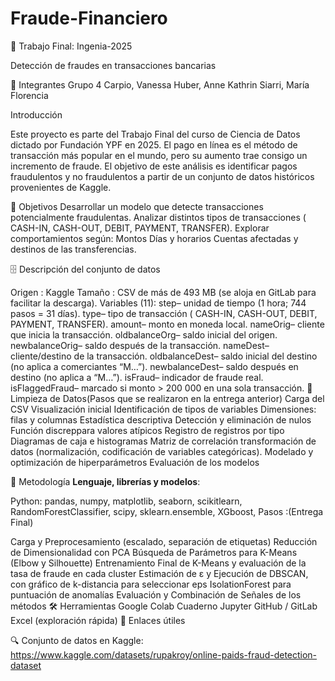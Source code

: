 # Fraude-Financiero

🏦 Trabajo Final: Ingenia-2025

Detección de fraudes en transacciones bancarias

👥 Integrantes Grupo 4
Carpio, Vanessa
Huber, Anne Kathrin
Siarri, María Florencia

Introducción

Este proyecto es parte del Trabajo Final del curso de Ciencia de Datos dictado por Fundación YPF en 2025.
El pago en línea es el método de transacción más popular en el mundo, pero su aumento trae consigo un incremento de fraude.
El objetivo de este análisis es identificar pagos fraudulentos y no fraudulentos a partir de un conjunto de datos históricos provenientes de Kaggle.

🎯 Objetivos
Desarrollar un modelo que detecte transacciones potencialmente fraudulentas.
Analizar distintos tipos de transacciones ( CASH-IN, CASH-OUT, DEBIT, PAYMENT, TRANSFER).
Explorar comportamientos según:
Montos
Días y horarios
Cuentas afectadas y destinos de las transferencias.

🗄️ Descripción del conjunto de datos

Origen : Kaggle
Tamaño : CSV de más de 493 MB (se aloja en GitLab para facilitar la descarga).
Variables (11):
step– unidad de tiempo (1 hora; 744 pasos = 31 días).
type– tipo de transacción ( CASH-IN, CASH-OUT, DEBIT, PAYMENT, TRANSFER).
amount– monto en moneda local.
nameOrig– cliente que inicia la transacción.
oldbalanceOrg– saldo inicial del origen.
newbalanceOrig– saldo después de la transacción.
nameDest– cliente/destino de la transacción.
oldbalanceDest– saldo inicial del destino (no aplica a comerciantes “M…”).
newbalanceDest– saldo después en destino (no aplica a “M…”).
isFraud– indicador de fraude real.
isFlaggedFraud– marcado si monto > 200 000 en una sola transacción.
🧹 Limpieza de Datos(Pasos que se realizaron en la entrega anterior)
Carga del CSV
Visualización inicial
Identificación de tipos de variables
Dimensiones: filas y columnas
Estadística descriptiva
Detección y eliminación de nulos
Función discreppara valores atípicos
Registro de registros por tipo
Diagramas de caja e histogramas
Matriz de correlación
transformación de datos (normalización, codificación de variables categóricas).
Modelado y optimización de hiperparámetros
Evaluación de los modelos

🚀 Metodología
**Lenguaje, librerías y modelos**:

Python: pandas, numpy, matplotlib, seaborn, scikitlearn, RandomForestClassifier, scipy, sklearn.ensemble, XGboost,
Pasos :(Entrega Final)

Carga y Preprocesamiento (escalado, separación de etiquetas)
Reducción de Dimensionalidad con PCA
Búsqueda de Parámetros para K-Means (Elbow y Silhouette)
Entrenamiento Final de K-Means y evaluación de la tasa de fraude en cada cluster
Estimación de ε y Ejecución de DBSCAN, con gráfico de k-distancia para seleccionar eps
IsolationForest para puntuación de anomalías
Evaluación y Combinación de Señales de los métodos
🛠️ Herramientas
Google Colab
Cuaderno Jupyter
GitHub / GitLab
Excel (exploración rápida)
🔗 Enlaces útiles

🔍 Conjunto de datos en Kaggle:
https://www.kaggle.com/datasets/rupakroy/online-paids-fraud-detection-dataset
